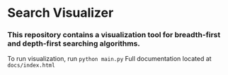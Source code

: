 # Search Visualizer
### This repository contains a visualization tool for breadth-first and depth-first searching algorithms.
To run visualization, run `python main.py`
Full documentation located at `docs/index.html`
